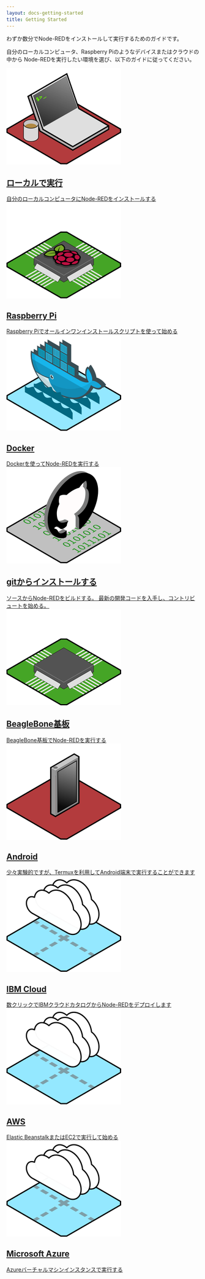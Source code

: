 ```yaml
---
layout: docs-getting-started
title: Getting Started
---
```


わずか数分でNode-REDをインストールして実行するためのガイドです。

自分のローカルコンピュータ、Raspberry Piのようなデバイスまたはクラウドの中から
Node-REDを実行したい環境を選び、以下のガイドに従ってください。

<div class="post-preview">
  <a href="local">
    <div class="post-header">
      <img src="/images/platform-local.png">
      <h2>ローカルで実行</h2>
    </div>
    <div class="post-content">
      自分のローカルコンピュータにNode-REDをインストールする
    </div>
  </a>
</div>

<div class="post-preview">
  <a href="raspberrypi">
    <div class="post-header">
      <img src="/images/platform-device-pi.png">
      <h2>Raspberry Pi</h2>
    </div>
    <div class="post-content">
      Raspberry Piでオールインワンインストールスクリプトを使って始める
    </div>
  </a>
</div>

<div class="post-preview">
  <a href="docker">
    <div class="post-header">
     <img src="/images/platform-local-docker.png">
      <h2>Docker</h2>
    </div>
    <div class="post-content">
      Dockerを使ってNode-REDを実行する
    </div>
  </a>
</div>

<div class="post-preview">
  <a href="development">
    <div class="post-header">
      <img src="/images/platform-local-dev.png">
      <h2>gitからインストールする</h2>
    </div>
    <div class="post-content">
      ソースからNode-REDをビルドする。
      最新の開発コードを入手し、コントリビュートを始める。
    </div>
  </a>
</div>

<div class="post-preview">
  <a href="beaglebone">
    <div class="post-header">
      <img src="/images/platform-device.png">
      <h2>BeagleBone基板</h2>
    </div>
    <div class="post-content">
      BeagleBone基板でNode-REDを実行する
    </div>
  </a>
</div>

<div class="post-preview">
  <a href="android">
    <div class="post-header">
      <img src="/images/platform-android.png">
      <h2>Android</h2>
    </div>
    <div class="post-content">
      少々実験的ですが、Termuxを利用してAndroid端末で実行することができます
    </div>
  </a>
</div>

<div class="post-preview">
  <a href="ibmcloud">
    <div class="post-header">
      <img src="/images/platform-cloud.png">
      <h2>IBM Cloud</h2>
    </div>
    <div class="post-content">
      数クリックでIBMクラウドカタログからNode-REDをデプロイします
    </div>
  </a>
</div>


<div class="post-preview">
  <a href="aws">
    <div class="post-header">
      <img src="/images/platform-cloud.png">
      <h2>AWS</h2>
    </div>
    <div class="post-content">
      Elastic BeanstalkまたはEC2で実行して始める
    </div>
  </a>
</div>

<div class="post-preview">
  <a href="azure">
    <div class="post-header">
      <img src="/images/platform-cloud.png">
      <h2>Microsoft Azure</h2>
    </div>
    <div class="post-content">
      Azureバーチャルマシンインスタンスで実行する
    </div>
  </a>
</div>